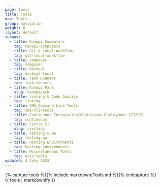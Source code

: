 ```yaml
---
page: tools
title: Tools
nav: Tools
group: navigation
weight: 8
layout: default
subnav:
  - title: Kanopi Computers
    tag: kanopi-computers
  - title: Git & Local Workflow
    tag: git-local-workflow
  - title: Composer
    tag: composer
  - title: Docksal
    tag: docksal-local
  - title: Task Runners
    tag: task-runners
  - title: Kanopi Pack
    slug: kanopipack
  - title: Linting & Code Quality
    tag: linting
  - title: CMS Command Line Tools
    tag: cms-cli-tools
  - title: Continuous Integration/Continuous Deployment (CI/CD)
    tag: continuous
  - title: Circle CI
    slug: circleci
  - title: Testing & QA
    tag: testing-qa
  - title: Hosting Environments
    tag: hosting-environments
  - title: Miscellaneous Tools
    tag: misc-tools
updated: 4 July 2023
---
```


<div class="docs-section">
		{% capture tools %}{% include markdown/Tools.md %}{% endcapture %}
		{{ tools | markdownify }}
</div>